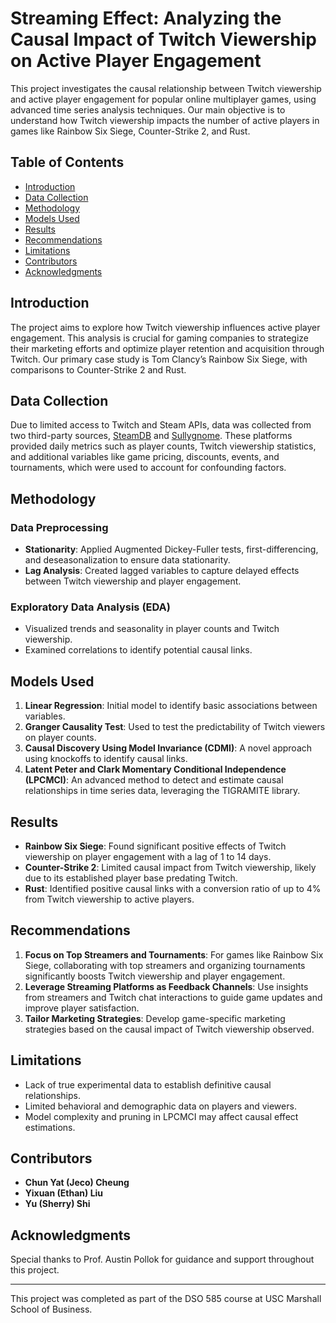 # Streaming Effect: Analyzing the Causal Impact of Twitch Viewership on Active Player Engagement

This project investigates the causal relationship between Twitch viewership and active player engagement for popular online multiplayer games, using advanced time series analysis techniques. Our main objective is to understand how Twitch viewership impacts the number of active players in games like Rainbow Six Siege, Counter-Strike 2, and Rust.

## Table of Contents
- [Introduction](#introduction)
- [Data Collection](#data-collection)
- [Methodology](#methodology)
- [Models Used](#models-used)
- [Results](#results)
- [Recommendations](#recommendations)
- [Limitations](#limitations)
- [Contributors](#contributors)
- [Acknowledgments](#acknowledgments)

## Introduction

The project aims to explore how Twitch viewership influences active player engagement. This analysis is crucial for gaming companies to strategize their marketing efforts and optimize player retention and acquisition through Twitch. Our primary case study is Tom Clancy’s Rainbow Six Siege, with comparisons to Counter-Strike 2 and Rust.

## Data Collection

Due to limited access to Twitch and Steam APIs, data was collected from two third-party sources, [SteamDB](https://steamdb.info/) and [Sullygnome](https://sullygnome.com/). These platforms provided daily metrics such as player counts, Twitch viewership statistics, and additional variables like game pricing, discounts, events, and tournaments, which were used to account for confounding factors.

## Methodology

### Data Preprocessing
- **Stationarity**: Applied Augmented Dickey-Fuller tests, first-differencing, and deseasonalization to ensure data stationarity.
- **Lag Analysis**: Created lagged variables to capture delayed effects between Twitch viewership and player engagement.

### Exploratory Data Analysis (EDA)
- Visualized trends and seasonality in player counts and Twitch viewership.
- Examined correlations to identify potential causal links.

## Models Used

1. **Linear Regression**: Initial model to identify basic associations between variables.
2. **Granger Causality Test**: Used to test the predictability of Twitch viewers on player counts.
3. **Causal Discovery Using Model Invariance (CDMI)**: A novel approach using knockoffs to identify causal links.
4. **Latent Peter and Clark Momentary Conditional Independence (LPCMCI)**: An advanced method to detect and estimate causal relationships in time series data, leveraging the TIGRAMITE library.

## Results

- **Rainbow Six Siege**: Found significant positive effects of Twitch viewership on player engagement with a lag of 1 to 14 days.
- **Counter-Strike 2**: Limited causal impact from Twitch viewership, likely due to its established player base predating Twitch.
- **Rust**: Identified positive causal links with a conversion ratio of up to 4% from Twitch viewership to active players.

## Recommendations

1. **Focus on Top Streamers and Tournaments**: For games like Rainbow Six Siege, collaborating with top streamers and organizing tournaments significantly boosts Twitch viewership and player engagement.
2. **Leverage Streaming Platforms as Feedback Channels**: Use insights from streamers and Twitch chat interactions to guide game updates and improve player satisfaction.
3. **Tailor Marketing Strategies**: Develop game-specific marketing strategies based on the causal impact of Twitch viewership observed.

## Limitations

- Lack of true experimental data to establish definitive causal relationships.
- Limited behavioral and demographic data on players and viewers.
- Model complexity and pruning in LPCMCI may affect causal effect estimations.

## Contributors

- **Chun Yat (Jeco) Cheung**
- **Yixuan (Ethan) Liu**
- **Yu (Sherry) Shi**

## Acknowledgments

Special thanks to Prof. Austin Pollok for guidance and support throughout this project.

---

This project was completed as part of the DSO 585 course at USC Marshall School of Business.

